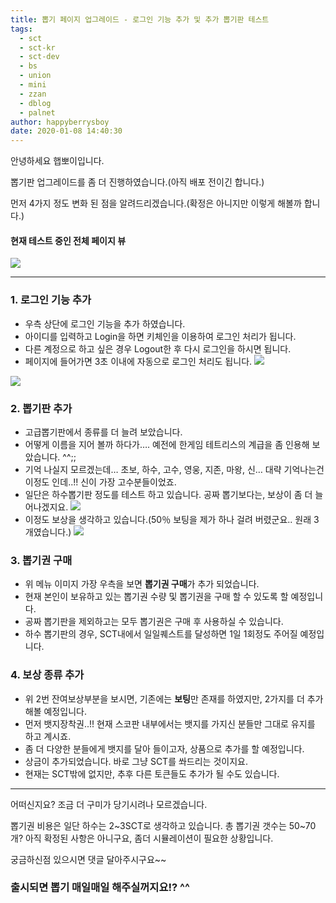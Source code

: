 ```yaml
---
title: 뽑기 페이지 업그레이드 - 로그인 기능 추가 및 추가 뽑기판 테스트
tags:
  - sct
  - sct-kr
  - sct-dev
  - bs
  - union
  - mini
  - zzan
  - dblog
  - palnet
author: happyberrysboy
date: 2020-01-08 14:40:30
---
```


안녕하세요 햅뽀이입니다.

 뽑기판 업그레이드를 좀 더 진행하였습니다.(아직 배포 전이긴 합니다.)

먼저 4가지 정도 변화 된 점을 알려드리겠습니다.(확정은 아니지만 이렇게 해볼까 합니다.)

#### 현재 테스트 중인 전체 페이지 뷰
![](https://cdn.steemitimages.com/DQmWiCjQMt7gKNu92qgENv1kKMaq6cdwCSrsRtWmoQp1y9C/image.png)

___

### 1.  로그인 기능 추가
- 우측 상단에 로그인 기능을 추가 하였습니다.
- 아이디를 입력하고 Login을 하면 키체인을 이용하여 로그인 처리가 됩니다.
- 다른 계정으로 하고 싶은 경우 Logout한 후 다시 로그인을 하시면 됩니다.
- 페이지에 들어가면 3초 이내에 자동으로 로그인 처리도 됩니다.
![](https://cdn.steemitimages.com/DQmVVtg8Jjv1tFMxxiHJuZRfmMqs7cNFSBSLxhegvJgjBkz/image.png)

![](https://cdn.steemitimages.com/DQmPuLo5obkNR2XDaP8ekTSTtKcDeFs1VbayA52ba171KbP/image.png)


### 2. 뽑기판 추가
- 고급뽑기판에서 종류를 더 늘려 보았습니다.
- 어떻게 이름을 지어 볼까 하다가…. 예전에 한게임 테트리스의 계급을 좀 인용해 보았습니다. ^^;;
- 기억 나실지 모르겠는데… 초보, 하수, 고수, 영웅, 지존, 마왕, 신… 대략 기억나는건 이정도 인데..!! 신이 가장 고수분들이었죠.
- 일단은 하수뽑기판 정도를 테스트 하고 있습니다. 공짜 뽑기보다는, 보상이 좀 더 늘어나겠지요. 
![](https://cdn.steemitimages.com/DQmaxbtkypzvXAgEUYcUfhNzos5JvNnSVnufXXMVtY86dHo/image.png)
- 이정도 보상을 생각하고 있습니다.(50％ 보팅을 제가 하나 걸려 버렸군요.. 원래 3개였습니다.)
![](https://cdn.steemitimages.com/DQmceLyxF3LXJQeB1hehWG7ZYjE8VqAGuVtmy8MrFcYSqja/image.png)

### 3. 뽑기권 구매
- 위 메뉴 이미지 가장 우측을 보면 **뽑기권 구매**가 추가 되었습니다.
- 현재 본인이 보유하고 있는 뽑기권 수량 및 뽑기권을 구매 할 수 있도록 할 예정입니다.
- 공짜 뽑기판을 제외하고는 모두 뽑기권은 구매 후 사용하실 수 있습니다.
- 하수 뽑기판의 경우, SCT내에서 일일퀘스트를 달성하면 1일 1회정도 주어질 예정입니다.

### 4. 보상 종류 추가
- 위 2번 잔여보상부분을 보시면, 기존에는 **보팅**만 존재를 하였지만, 2가지를 더 추가 해볼 예정입니다.
- 먼저 뱃지장착권..!! 현재 스코판 내부에서는 뱃지를 가지신 분들만 그대로 유지를 하고 계시죠.
- 좀 더 다양한 분들에게 뱃지를 달아 들이고자, 상품으로 추가를 할 예정입니다.
- 상금이 추가되었습니다. 바로 그냥 SCT를 쏴드리는 것이지요.
- 현재는 SCT밖에 없지만, 추후 다른 토큰들도 추가가 될 수도 있습니다.

___

어떠신지요? 조금 더 구미가 당기시려나 모르겠습니다.

뽑기권 비용은 일단 하수는 2~3SCT로 생각하고 있습니다. 총 뽑기권 갯수는 50~70개? 아직 확정된 사항은 아니구요, 좀더 시뮬레이션이 필요한 상황입니다.

궁금하신점 있으시면 댓글 달아주시구요~~ 

### 출시되면 뽑기 매일매일 해주실꺼지요!? ^^

